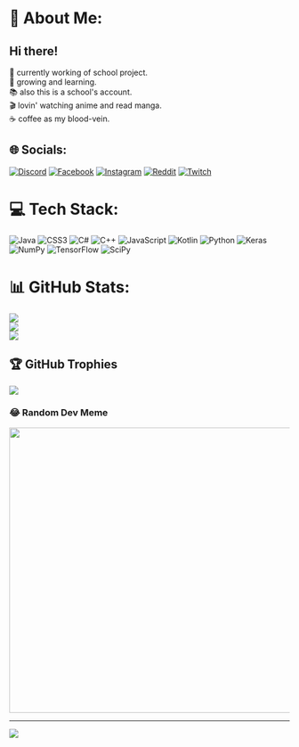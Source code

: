 # 💫 About Me:
## Hi there!
📝 currently working of school project.<br>🌱 growing and learning.<br>📚 also this is a school's account.<br>🎬 lovin' watching anime and read manga.<br>☕️ coffee as my blood-vein.


## 🌐 Socials:
[![Discord](https://img.shields.io/badge/Discord-%237289DA.svg?logo=discord&logoColor=white)](https://discordapp.com/users/896936119344693259) [![Facebook](https://img.shields.io/badge/Facebook-%231877F2.svg?logo=Facebook&logoColor=white)](https://facebook.com/GOD.Lynchz) [![Instagram](https://img.shields.io/badge/Instagram-%23E4405F.svg?logo=Instagram&logoColor=white)](https://instagram.com/jinn.palmy_) [![Reddit](https://img.shields.io/badge/Reddit-%23FF4500.svg?logo=Reddit&logoColor=white)](https://reddit.com/user/Lynchz) [![Twitch](https://img.shields.io/badge/Twitch-%239146FF.svg?logo=Twitch&logoColor=white)](https://twitch.tv/lynchzttv) 

# 💻 Tech Stack:
![Java](https://img.shields.io/badge/java-%23ED8B00.svg?style=for-the-badge&logo=java&logoColor=white) ![CSS3](https://img.shields.io/badge/css3-%231572B6.svg?style=for-the-badge&logo=css3&logoColor=white) ![C#](https://img.shields.io/badge/c%23-%23239120.svg?style=for-the-badge&logo=c-sharp&logoColor=white) ![C++](https://img.shields.io/badge/c++-%2300599C.svg?style=for-the-badge&logo=c%2B%2B&logoColor=white) ![JavaScript](https://img.shields.io/badge/javascript-%23323330.svg?style=for-the-badge&logo=javascript&logoColor=%23F7DF1E) ![Kotlin](https://img.shields.io/badge/kotlin-%230095D5.svg?style=for-the-badge&logo=kotlin&logoColor=white) ![Python](https://img.shields.io/badge/python-3670A0?style=for-the-badge&logo=python&logoColor=ffdd54) ![Keras](https://img.shields.io/badge/Keras-%23D00000.svg?style=for-the-badge&logo=Keras&logoColor=white) ![NumPy](https://img.shields.io/badge/numpy-%23013243.svg?style=for-the-badge&logo=numpy&logoColor=white) ![TensorFlow](https://img.shields.io/badge/TensorFlow-%23FF6F00.svg?style=for-the-badge&logo=TensorFlow&logoColor=white) ![SciPy](https://img.shields.io/badge/SciPy-%230C55A5.svg?style=for-the-badge&logo=scipy&logoColor=%white)
# 📊 GitHub Stats:
![](https://github-readme-stats.vercel.app/api?username=LynchzDEV&theme=gruvbox&hide_border=true&include_all_commits=true&count_private=true)<br/>
![](https://github-readme-streak-stats.herokuapp.com/?user=LynchzDEV&theme=gruvbox&hide_border=true)<br/>
![](https://github-readme-stats.vercel.app/api/top-langs/?username=LynchzDEV&theme=gruvbox&hide_border=true&include_all_commits=true&count_private=true&layout=compact)

## 🏆 GitHub Trophies
![](https://github-profile-trophy.vercel.app/?username=LynchzDEV&theme=gruvbox&no-frame=true&no-bg=false&margin-w=4)

### 😂 Random Dev Meme
<img src="https://i.redd.it/i1wiuwkh2zr31.png" width="512px"/>

---
[![](https://visitcount.itsvg.in/api?id=LynchzDEV&icon=0&color=4)](https://visitcount.itsvg.in)

<!-- Proudly created with GPRM ( https://gprm.itsvg.in ) -->
